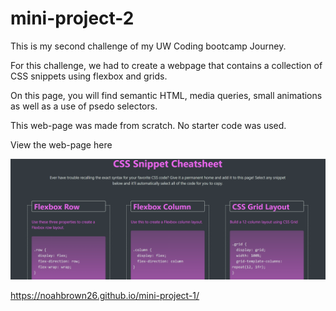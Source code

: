 # mini-project-2

This is my second challenge of my UW Coding bootcamp Journey.

For this challenge, we had to create a webpage that contains a collection of CSS snippets using flexbox and grids.

On this page, you will find semantic HTML, media queries, small animations as well as a use of psedo selectors.

This web-page was made from scratch. No starter code was used.


View the web-page here 

![](assets/images/website.PNG)

https://noahbrown26.github.io/mini-project-1/
